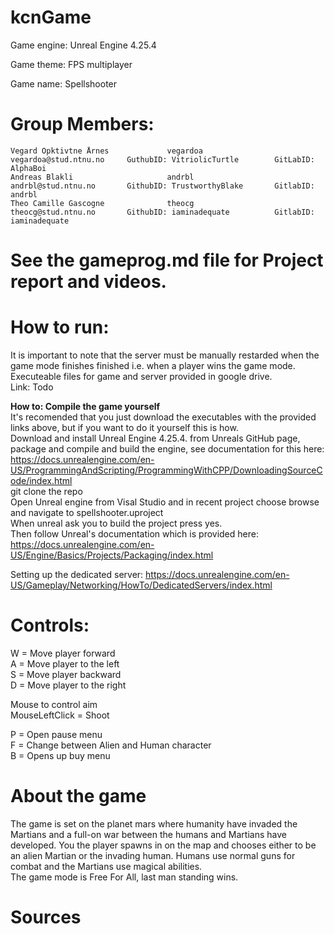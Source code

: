 # kcnGame

Game engine: Unreal Engine 4.25.4  

Game theme: FPS multiplayer

Game name: Spellshooter

# Group Members:     
    Vegard Opktivtne Årnes             vegardoa         vegardoa@stud.ntnu.no     GuthubID: VitriolicTurtle        GitLabID: AlphaBoi  
	Andreas Blakli                     andrbl           andrbl@stud.ntnu.no       GithubID: TrustworthyBlake       GitlabID: andrbl  
	Theo Camille Gascogne              theocg           theocg@stud.ntnu.no       GithubID: iaminadequate          GitlabID: iaminadequate  
  
  
# See the gameprog.md file for Project report and videos.  

# How to run:
 
It is important to note that the server must be manually restarded when the game mode finishes finished i.e. when a player wins the game mode.  
Executeable files for game and server provided in google drive.  
Link: Todo
  
**How to: Compile the game yourself**  
It's recomended that you just download the executables with the provided links above, but if you want to do it yourself this is how.  
Download and install Unreal Engine 4.25.4. from Unreals GitHub page, package and compile and build the engine, see documentation for this here: https://docs.unrealengine.com/en-US/ProgrammingAndScripting/ProgrammingWithCPP/DownloadingSourceCode/index.html  
git clone the repo  
Open Unreal engine from Visal Studio and in recent project choose browse and navigate to spellshooter.uproject  
When unreal ask you to build the project press yes.   
Then follow Unreal's documentation which is provided here: https://docs.unrealengine.com/en-US/Engine/Basics/Projects/Packaging/index.html  
  
Setting up the dedicated server: https://docs.unrealengine.com/en-US/Gameplay/Networking/HowTo/DedicatedServers/index.html  
  
# Controls: 
W = Move player forward  
A = Move player to the left  
S = Move player backward  
D = Move player to the right  

Mouse to control aim  
MouseLeftClick = Shoot  
  
P = Open pause menu  
F = Change between Alien and Human character  
B = Opens up buy menu  

# About the game
The game is set on the planet mars where humanity have invaded the Martians and a full-on war between the humans and Martians have developed. 
You the player spawns in on the map and chooses either to be an alien Martian or the invading human. 
Humans use normal guns for combat and the Martians use magical abilities.  
The game mode is Free For All, last man standing wins.

# Sources
